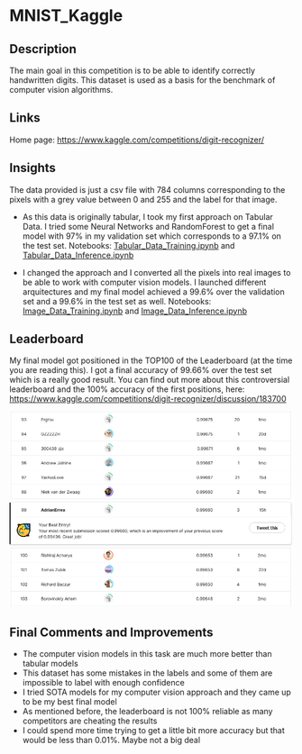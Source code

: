 # MNIST_Kaggle


## Description
The main goal in this competition is to be able to identify correctly handwritten digits. This dataset is used as a basis for the benchmark of computer vision algorithms.

## Links

Home page: https://www.kaggle.com/competitions/digit-recognizer/

## Insights

The data provided is just a csv file with 784 columns corresponding to the pixels with a grey value between 0 and 255 and the label for that image.

+ As this data is originally tabular, I took my first approach on Tabular Data. I tried some Neural Networks and RandomForest to get a final model with 97% in my validation set which corresponds to a 97.1% on the test set. Notebooks: [Tabular_Data_Training.ipynb](https://github.com/adrianerrea/mnist_kaggle/blob/main/Tabular_Data_Training.ipynb) and [Tabular_Data_Inference.ipynb](https://github.com/adrianerrea/mnist_kaggle/blob/main/Tabular_Data_Inference.ipynb)

+ I changed the approach and I converted all the pixels into real images to be able to work with computer vision models.
I launched different arquitectures and my final model achieved a 99.6% over the validation set and a 99.6% in the test set as well. Notebooks: [Image_Data_Training.ipynb](https://github.com/adrianerrea/mnist_kaggle/blob/main/Image_Data_Training.ipynb) and [Image_Data_Inference.ipynb](https://github.com/adrianerrea/mnist_kaggle/blob/main/Image_Data_Inference.ipynb)
## Leaderboard

My final model got positioned in the TOP100 of the Leaderboard (at the time you are reading this). I got a final accuracy of 99.66% over the test set which is a really good result.
You can find out more about this controversial leaderboard and the 100% accuracy of the first positions, here: https://www.kaggle.com/competitions/digit-recognizer/discussion/183700

<img src="./images/Leaderboard.PNG" width="512"/>

## Final Comments and Improvements

+ The computer vision models in this task are much more better than tabular models
+ This dataset has some mistakes in the labels and some of them are impossible to label with enough confidence
+ I tried SOTA models for my computer vision approach and they came up to be my best final model
+ As mentioned before, the leaderboard is not 100% reliable as many competitors are cheating the results
+ I could spend more time trying to get a little bit more accuracy but that would be less than 0.01%. Maybe not a big deal

